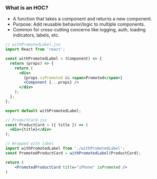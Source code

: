 ### What is an HOC?
- A function that takes a component and returns a new component.
- Purpose: Add reusable behavior/logic to multiple components.
- Common for cross-cutting concerns like logging, auth, loading indicators, labels, etc.

```jsx
// withPromotedLabel.jsx
import React from 'react';

const withPromotedLabel = (Component) => {
  return (props) => {
    return (
      <div>
        {props.isPromoted && <span>Promoted</span>}
        <Component {...props} />
      </div>
    );
  };
};

export default withPromotedLabel;
```

```jsx
// ProductCard.jsx
const ProductCard = ({ title }) => (
  <div>{title}</div>
);

// Wrapped with label
import withPromotedLabel from './withPromotedLabel';
const PromotedProductCard = withPromotedLabel(ProductCard);

return (
    <PromotedProductCard title="iPhone" isPromoted />
)
```